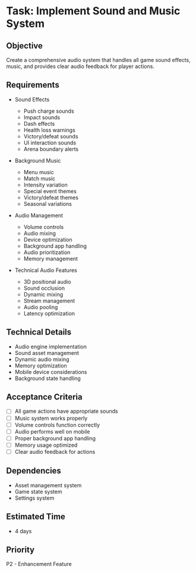 # Task: Implement Sound and Music System

## Objective
Create a comprehensive audio system that handles all game sound effects, music, and provides clear audio feedback for player actions.

## Requirements
- Sound Effects
  * Push charge sounds
  * Impact sounds
  * Dash effects
  * Health loss warnings
  * Victory/defeat sounds
  * UI interaction sounds
  * Arena boundary alerts

- Background Music
  * Menu music
  * Match music
  * Intensity variation
  * Special event themes
  * Victory/defeat themes
  * Seasonal variations

- Audio Management
  * Volume controls
  * Audio mixing
  * Device optimization
  * Background app handling
  * Audio prioritization
  * Memory management

- Technical Audio Features
  * 3D positional audio
  * Sound occlusion
  * Dynamic mixing
  * Stream management
  * Audio pooling
  * Latency optimization

## Technical Details
- Audio engine implementation
- Sound asset management
- Dynamic audio mixing
- Memory optimization
- Mobile device considerations
- Background state handling

## Acceptance Criteria
- [ ] All game actions have appropriate sounds
- [ ] Music system works properly
- [ ] Volume controls function correctly
- [ ] Audio performs well on mobile
- [ ] Proper background app handling
- [ ] Memory usage optimized
- [ ] Clear audio feedback for actions

## Dependencies
- Asset management system
- Game state system
- Settings system

## Estimated Time
- 4 days

## Priority
P2 - Enhancement Feature